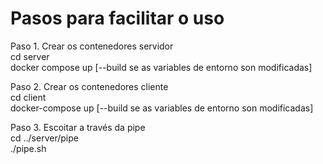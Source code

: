# Pasos para facilitar o uso
  
Paso 1. Crear os contenedores servidor  
cd server  
docker compose up  [--build se as variables de entorno son modificadas]  
  
Paso 2. Crear os contenedores cliente  
cd client  
docker-compose up  [--build se as variables de entorno son modificadas]  
  
Paso 3. Escoitar a través da pipe  
cd ../server/pipe  
./pipe.sh  